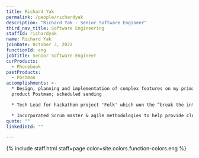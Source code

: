 ```yaml
---
title: Richard Yak
permalink: /people/richardyak
description: "Richard Yak - Senior Software Engineer"
third_nav_title: Software Engineering
staffId: richardyak
name: Richard Yak
joinDate: October 3, 2022
functionId: eng
jobTitle: Senior Software Engineer
curProducts:
  - Phonebook
pastProducts:
  - Postman
accomplishments: >-
  * Design, planning and implementation of complex features on my primary
  product Postman; scheduled sending

  * Tech Lead for hackathon project 'Folk' which won the “break the internet” award

  * Incorporated Scrum master & agile methodologies to help provide clearer visibility of the engineering progress and workload allocation of the engineers to the product and product operations team
quote: ""
linkedinId: ""

---
```


{% include staff.html staff=page color=site.colors.function-colors.eng %}
